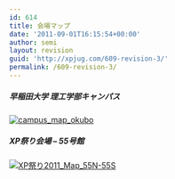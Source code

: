 ```yaml
---
id: 614
title: 会場マップ
date: '2011-09-01T16:15:54+00:00'
author: semi
layout: revision
guid: 'http://xpjug.com/609-revision-3/'
permalink: /609-revision-3/
---
```


##### 早稲田大学 理工学部キャンパス

[![](http://xpjug.com/wp-content/uploads/2011/09/campus_map_okubo.jpg "campus_map_okubo")](http://xpjug.com/wp-content/uploads/2011/09/campus_map_okubo.jpg)

##### XP祭り会場 – 55号館

[![](http://xpjug.com/wp-content/uploads/2011/09/becbad68373ec5753816576494764077-300x225.jpg "XP祭り2011_Map_55N-55S")](http://xpjug.com/wp-content/uploads/2011/09/becbad68373ec5753816576494764077.jpg)